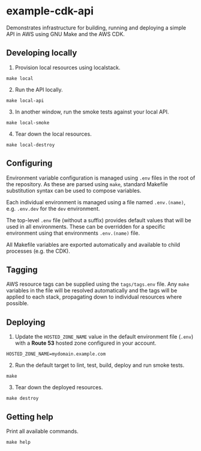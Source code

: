 # example-cdk-api

Demonstrates infrastructure for building, running and deploying a simple API in AWS using GNU Make and the AWS CDK.

## Developing locally

1. Provision local resources using localstack.

```
make local
```

2. Run the API locally.

```
make local-api
```

3. In another window, run the smoke tests against your local API.

```
make local-smoke
```

4. Tear down the local resources.

```
make local-destroy
```

## Configuring

Environment variable configuration is managed using `.env` files in the root of the repository. As these are parsed using `make`, standard Makefile substitution syntax can be used to compose variables.

Each individual environment is managed using a file named `.env.(name)`, e.g. `.env.dev` for the `dev` environment.

The top-level `.env` file (without a suffix) provides default values that will be used in all environments. These can be overridden for a specific environment using that environments `.env.(name)` file.

All Makefile variables are exported automatically and available to child processes (e.g. the CDK).

## Tagging

AWS resource tags can be supplied using the `tags/tags.env` file. Any `make` variables in the file will be resolved automatically and the tags will be applied to each stack, propagating down to individual resources where possible.

## Deploying

1. Update the `HOSTED_ZONE_NAME` value in the default environment file (`.env`) with a **Route 53** hosted zone configured in your account.

```
HOSTED_ZONE_NAME=mydomain.example.com
```

2. Run the default target to lint, test, build, deploy and run smoke tests.

```
make
```

3. Tear down the deployed resources.

```
make destroy
```

## Getting help

Print all available commands.

```
make help
```
